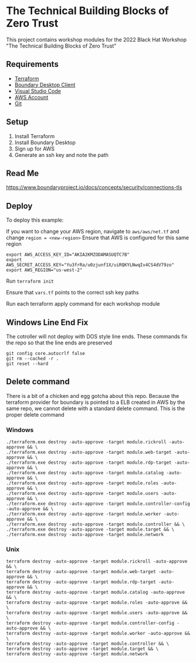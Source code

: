 # The Technical Building Blocks of Zero Trust
This project contains workshop modules for the 2022 Black Hat Workshop "The Technical Building Blocks of Zero Trust"

## Requirements
- [Terraform](https://www.terraform.io/downloads)
- [Boundary Desktop Client](https://www.boundaryproject.io/downloads)
- [Visual Studio Code](https://code.visualstudio.com/download)
- [AWS Account](https://aws.amazon.com/free/)
- [Git](https://git-scm.com/download/win)

## Setup
1. Install Terraform
2. Install Boundary Desktop
3. Sign up for AWS
4. Generate an ssh key and note the path


## Read Me
https://www.boundaryproject.io/docs/concepts/security/connections-tls

## Deploy
To deploy this example:

If you want to change your AWS region, navigate to `aws/aws/net.tf` and change `region = <new-region>`
Ensure that AWS is configured for this same region

```
export AWS_ACCESS_KEY_ID="AKIA2KMZODAMASUQTC7B"
export AWS_SECRET_ACCESS_KEY="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"
export AWS_REGION="us-west-2"
```
   
Run `terraform init`

Ensure that `vars.tf` points to the correct ssh key paths

Run each terraform apply command for each workshop module

## Windows Line End Fix
The cotroller will not deploy with DOS style line ends. These commands fix the repo so that the line ends are preserved
```
git config core.autocrlf false 
git rm --cached -r . 
git reset --hard
```

## Delete command
There is a bit of a chicken and egg gotcha about this repo. Because the terraform provider for boundary is pointed to a ELB created in AWS by the same repo, we cannot delete with a standard delete command. This is the proper delete command

### Windows
```
./terraform.exe destroy -auto-approve -target module.rickroll -auto-approve && \
./terraform.exe destroy -auto-approve -target module.web-target -auto-approve && \
./terraform.exe destroy -auto-approve -target module.rdp-target -auto-approve && \
./terraform.exe destroy -auto-approve -target module.catalog -auto-approve && \
./terraform.exe destroy -auto-approve -target module.roles -auto-approve && \
./terraform.exe destroy -auto-approve -target module.users -auto-approve && \
./terraform.exe destroy -auto-approve -target module.controller-config -auto-approve && \
./terraform.exe destroy -auto-approve -target module.worker -auto-approve && \
./terraform.exe destroy -auto-approve -target module.controller && \
./terraform.exe destroy -auto-approve -target module.target && \
./terraform.exe destroy -auto-approve -target module.network
```

### Unix
```
terraform destroy -auto-approve -target module.rickroll -auto-approve && \
terraform destroy -auto-approve -target module.web-target -auto-approve && \
terraform destroy -auto-approve -target module.rdp-target -auto-approve && \
terraform destroy -auto-approve -target module.catalog -auto-approve && \
terraform destroy -auto-approve -target module.roles -auto-approve && \
terraform destroy -auto-approve -target module.users -auto-approve && \
terraform destroy -auto-approve -target module.controller-config -auto-approve && \
terraform destroy -auto-approve -target module.worker -auto-approve && \
terraform destroy -auto-approve -target module.controller && \
terraform destroy -auto-approve -target module.target && \
terraform destroy -auto-approve -target module.network
```